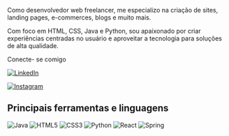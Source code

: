 Como desenvolvedor web freelancer, me especializo na criação de sites, landing pages, e-commerces, blogs e muito mais.

Com foco em HTML, CSS, Java e Python, sou apaixonado por criar experiências centradas no usuário e aproveitar a tecnologia para soluções de alta qualidade.


Conecte- se comigo

[![LinkedIn](https://img.shields.io/badge/LinkedIn-0077B5?style=for-the-badge&logo=linkedin&logoColor=white)](https://www.linkedin.com/in/jo%C3%A3o-miquelino-95ba34202/)


[![Instagram](https://img.shields.io/badge/-Instagram-%23E4405F?style=for-the-badge&logo=instagram&logoColor=white)](https://www.instagram.com/miqueelino/)


## Principais ferramentas e linguagens

![Java](https://img.shields.io/badge/java-%23ED8B00.svg?style=for-the-badge&logo=openjdk&logoColor=white) ![HTML5](https://img.shields.io/badge/HTML5-E34F26?style=for-the-badge&logo=html5&logoColor=white) ![CSS3](https://img.shields.io/badge/CSS3-1572B6?style=for-the-badge&logo=css3&logoColor=white) ![Python](https://img.shields.io/badge/python-3670A0?style=for-the-badge&logo=python&logoColor=ffdd54) ![React](https://img.shields.io/badge/React-20232A?style=for-the-badge&logo=react&logoColor=61DAFB) ![Spring](https://img.shields.io/badge/spring-%236DB33F.svg?style=for-the-badge&logo=spring&logoColor=white)



